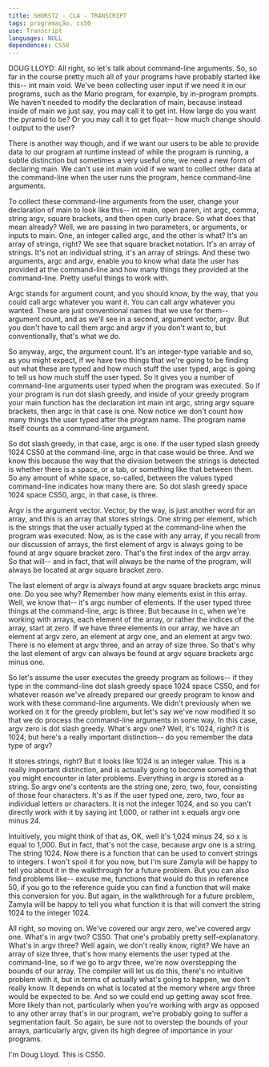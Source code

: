 ```yaml
---
title: SHORST2 - CLA - TRANSCRIPT
tags: programação, cs50
use: Transcript
languages: NULL
dependences: CS50
---
```


DOUG LLOYD: All right, so let's talk about command-line arguments. So, so far in the course pretty much all of your programs have probably started like this-- int main void. We've been collecting user input if we need it in our programs, such as the Mario program, for example, by in-program prompts. We haven't needed to modify the declaration of main, because instead inside of main we just say, you may call it to get int. How large do you want the pyramid to be? Or you may call it to get float-- how much change should I output to the user? 

There is another way though, and if we want our users to be able to provide data to our program at runtime instead of while the program is running, a subtle distinction but sometimes a very useful one, we need a new form of declaring main. We can't use int main void if we want to collect other data at the command-line when the user runs the program, hence command-line arguments. 

To collect these command-line arguments from the user, change your declaration of main to look like this-- int main, open paren, int argc, comma, string argv, square brackets, and then open curly brace. So what does that mean already? Well, we are passing in two parameters, or arguments, or inputs to main. One, an integer called argc, and the other is what? It's an array of strings, right? We see that square bracket notation. It's an array of strings. It's not an individual string, it's an array of strings. And these two arguments, argc and argv, enable you to know what data the user has provided at the command-line and how many things they provided at the command-line. Pretty useful things to work with. 

Argc stands for argument count, and you should know, by the way, that you could call argc whatever you want it. You can call argv whatever you wanted. These are just conventional names that we use for them-- argument count, and as we'll see in a second, argument vector, argv. But you don't have to call them argc and argv if you don't want to, but conventionally, that's what we do. 

So anyway, argc, the argument count. It's an integer-type variable and so, as you might expect, if we have two things that we're going to be finding out what these are typed and how much stuff the user typed, argc is going to tell us how much stuff the user typed. So it gives you a number of command-line arguments user typed when the program was executed. So if your program is run dot slash greedy, and inside of your greedy program your main function has the declaration int main int argc, string argv square brackets, then argc in that case is one. Now notice we don't count how many things the user typed after the program name. The program name itself counts as a command-line argument. 

So dot slash greedy, in that case, argc is one. If the user typed slash greedy 1024 CS50 at the command-line, argc in that case would be three. And we know this because the way that the division between the strings is detected is whether there is a space, or a tab, or something like that between them. So any amount of white space, so-called, between the values typed command-line indicates how many there are. So dot slash greedy space 1024 space CS50, argc, in that case, is three. 

Argv is the argument vector. Vector, by the way, is just another word for an array, and this is an array that stores strings. One string per element, which is the strings that the user actually typed at the command-line when the program was executed. Now, as is the case with any array, if you recall from our discussion of arrays, the first element of argv is always going to be found at argv square bracket zero. That's the first index of the argv array. So that will-- and in fact, that will always be the name of the program, will always be located at argv square bracket zero. 

The last element of argv is always found at argv square brackets argc minus one. Do you see why? Remember how many elements exist in this array. Well, we know that-- it's argc number of elements. If the user typed three things at the command-line, argc is three. But because in c, when we're working with arrays, each element of the array, or rather the indices of the array, start at zero. If we have three elements in our array, we have an element at argv zero, an element at argv one, and an element at argv two. There is no element at argv three, and an array of size three. So that's why the last element of argv can always be found at argv square brackets argc minus one. 

So let's assume the user executes the greedy program as follows-- if they type in the command-line dot slash greedy space 1024 space CS50, and for whatever reason we've already prepared our greedy program to know and work with these command-line arguments. We didn't previously when we worked on it for the greedy problem, but let's say we've now modified it so that we do process the command-line arguments in some way. In this case, argv zero is dot slash greedy. What's argv one? Well, it's 1024, right? It is 1024, but here's a really important distinction-- do you remember the data type of argv? 

It stores strings, right? But it looks like 1024 is an integer value. This is a really important distinction, and is actually going to become something that you might encounter in later problems. Everything in argv is stored as a string. So argv one's contents are the string one, zero, two, four, consisting of those four characters. It's as if the user typed one, zero, two, four as individual letters or characters. It is not the integer 1024, and so you can't directly work with it by saying int 1,000, or rather int x equals argv one minus 24. 

Intuitively, you might think of that as, OK, well it's 1,024 minus 24, so x is equal to 1,000. But in fact, that's not the case, because argv one is a string. The string 1024. Now there is a function that can be used to convert strings to integers. I won't spoil it for you now, but I'm sure Zamyla will be happy to tell you about it in the walkthrough for a future problem. But you can also find problems like-- excuse me, functions that would do this in reference 50, if you go to the reference guide you can find a function that will make this conversion for you. But again, in the walkthrough for a future problem, Zamyla will be happy to tell you what function it is that will convert the string 1024 to the integer 1024. 

All right, so moving on. We've covered our argv zero, we've covered argv one. What's in argv two? CS50. That one's probably pretty self-explanatory. What's in argv three? Well again, we don't really know, right? We have an array of size three, that's how many elements the user typed at the command-line, so if we go to argv three, we're now overstepping the bounds of our array. The compiler will let us do this, there's no intuitive problem with it, but in terms of actually what's going to happen, we don't really know. It depends on what is located at the memory where argv three would be expected to be. And so we could end up getting away scot free. More likely than not, particularly when you're working with argv as opposed to any other array that's in our program, we're probably going to suffer a segmentation fault. So again, be sure not to overstep the bounds of your arrays, particularly argv, given its high degree of importance in your programs. 

I'm Doug Lloyd. This is CS50. 
